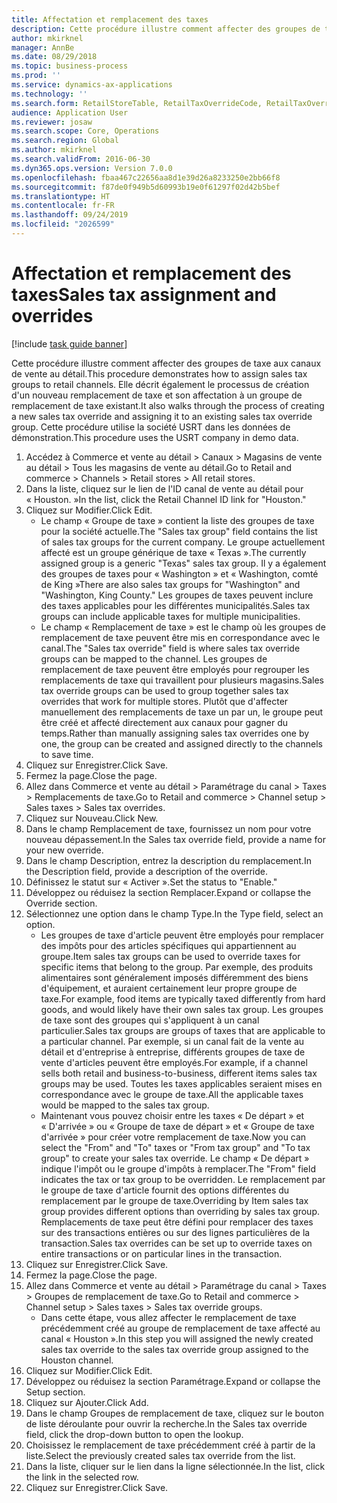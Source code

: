 ```yaml
---
title: Affectation et remplacement des taxes
description: Cette procédure illustre comment affecter des groupes de taxe aux canaux de vente au détail.
author: mkirknel
manager: AnnBe
ms.date: 08/29/2018
ms.topic: business-process
ms.prod: ''
ms.service: dynamics-ax-applications
ms.technology: ''
ms.search.form: RetailStoreTable, RetailTaxOverrideCode, RetailTaxOverrideGroup
audience: Application User
ms.reviewer: josaw
ms.search.scope: Core, Operations
ms.search.region: Global
ms.author: mkirknel
ms.search.validFrom: 2016-06-30
ms.dyn365.ops.version: Version 7.0.0
ms.openlocfilehash: fbaa467c22656aa8d1e39d26a8233250e2bb66f8
ms.sourcegitcommit: f87de0f949b5d60993b19e0f61297f02d42b5bef
ms.translationtype: HT
ms.contentlocale: fr-FR
ms.lasthandoff: 09/24/2019
ms.locfileid: "2026599"
---
```

# <a name="sales-tax-assignment-and-overrides"></a><span data-ttu-id="45414-103">Affectation et remplacement des taxes</span><span class="sxs-lookup"><span data-stu-id="45414-103">Sales tax assignment and overrides</span></span>

[!include [task guide banner](../../includes/task-guide-banner.md)]

<span data-ttu-id="45414-104">Cette procédure illustre comment affecter des groupes de taxe aux canaux de vente au détail.</span><span class="sxs-lookup"><span data-stu-id="45414-104">This procedure demonstrates how to assign sales tax groups to retail channels.</span></span> <span data-ttu-id="45414-105">Elle décrit également le processus de création d'un nouveau remplacement de taxe et son affectation à un groupe de remplacement de taxe existant.</span><span class="sxs-lookup"><span data-stu-id="45414-105">It also walks through the process of creating a new sales tax override and assigning it to an existing sales tax override group.</span></span> <span data-ttu-id="45414-106">Cette procédure utilise la société USRT dans les données de démonstration.</span><span class="sxs-lookup"><span data-stu-id="45414-106">This procedure uses the USRT company in demo data.</span></span>

1. <span data-ttu-id="45414-107">Accédez à Commerce et vente au détail > Canaux > Magasins de vente au détail > Tous les magasins de vente au détail.</span><span class="sxs-lookup"><span data-stu-id="45414-107">Go to Retail and commerce > Channels > Retail stores > All retail stores.</span></span>
2. <span data-ttu-id="45414-108">Dans la liste, cliquez sur le lien de l'ID canal de vente au détail pour « Houston. »</span><span class="sxs-lookup"><span data-stu-id="45414-108">In the list, click the Retail Channel ID link for "Houston."</span></span>
3. <span data-ttu-id="45414-109">Cliquez sur Modifier.</span><span class="sxs-lookup"><span data-stu-id="45414-109">Click Edit.</span></span>
    * <span data-ttu-id="45414-110">Le champ « Groupe de taxe » contient la liste des groupes de taxe pour la société actuelle.</span><span class="sxs-lookup"><span data-stu-id="45414-110">The "Sales tax group" field contains the list of sales tax groups for the current company.</span></span> <span data-ttu-id="45414-111">Le groupe actuellement affecté est un groupe générique de taxe « Texas ».</span><span class="sxs-lookup"><span data-stu-id="45414-111">The currently assigned group is a generic "Texas" sales tax group.</span></span> <span data-ttu-id="45414-112">Il y a également des groupes de taxes pour « Washington » et « Washington, comté de King »</span><span class="sxs-lookup"><span data-stu-id="45414-112">There are also sales tax groups for "Washington" and "Washington, King County."</span></span> <span data-ttu-id="45414-113">Les groupes de taxes peuvent inclure des taxes applicables pour les différentes municipalités.</span><span class="sxs-lookup"><span data-stu-id="45414-113">Sales tax groups can include applicable taxes for multiple municipalities.</span></span>  
    * <span data-ttu-id="45414-114">Le champ « Remplacement de taxe » est le champ où les groupes de remplacement de taxe peuvent être mis en correspondance avec le canal.</span><span class="sxs-lookup"><span data-stu-id="45414-114">The "Sales tax override" field is where sales tax override groups can be mapped to the channel.</span></span> <span data-ttu-id="45414-115">Les groupes de remplacement de taxe peuvent être employés pour regrouper les remplacements de taxe qui travaillent pour plusieurs magasins.</span><span class="sxs-lookup"><span data-stu-id="45414-115">Sales tax override groups can be used to group together sales tax overrides that work for multiple stores.</span></span> <span data-ttu-id="45414-116">Plutôt que d'affecter manuellement des remplacements de taxe un par un, le groupe peut être créé et affecté directement aux canaux pour gagner du temps.</span><span class="sxs-lookup"><span data-stu-id="45414-116">Rather than manually assigning sales tax overrides one by one, the group can be created and assigned directly to the channels to save time.</span></span>  
4. <span data-ttu-id="45414-117">Cliquez sur Enregistrer.</span><span class="sxs-lookup"><span data-stu-id="45414-117">Click Save.</span></span>
5. <span data-ttu-id="45414-118">Fermez la page.</span><span class="sxs-lookup"><span data-stu-id="45414-118">Close the page.</span></span>
6. <span data-ttu-id="45414-119">Allez dans Commerce et vente au détail > Paramétrage du canal > Taxes > Remplacements de taxe.</span><span class="sxs-lookup"><span data-stu-id="45414-119">Go to Retail and commerce > Channel setup > Sales taxes > Sales tax overrides.</span></span>
7. <span data-ttu-id="45414-120">Cliquez sur Nouveau.</span><span class="sxs-lookup"><span data-stu-id="45414-120">Click New.</span></span>
8. <span data-ttu-id="45414-121">Dans le champ Remplacement de taxe, fournissez un nom pour votre nouveau dépassement.</span><span class="sxs-lookup"><span data-stu-id="45414-121">In the Sales tax override field, provide a name for your new override.</span></span>
9. <span data-ttu-id="45414-122">Dans le champ Description, entrez la description du remplacement.</span><span class="sxs-lookup"><span data-stu-id="45414-122">In the Description field, provide a description of the override.</span></span>
10. <span data-ttu-id="45414-123">Définissez le statut sur « Activer ».</span><span class="sxs-lookup"><span data-stu-id="45414-123">Set the status to "Enable."</span></span>
11. <span data-ttu-id="45414-124">Développez ou réduisez la section Remplacer.</span><span class="sxs-lookup"><span data-stu-id="45414-124">Expand or collapse the Override section.</span></span>
12. <span data-ttu-id="45414-125">Sélectionnez une option dans le champ Type.</span><span class="sxs-lookup"><span data-stu-id="45414-125">In the Type field, select an option.</span></span>
    * <span data-ttu-id="45414-126">Les groupes de taxe d'article peuvent être employés pour remplacer des impôts pour des articles spécifiques qui appartiennent au groupe.</span><span class="sxs-lookup"><span data-stu-id="45414-126">Item sales tax groups can be used to override taxes for specific items that belong to the group.</span></span> <span data-ttu-id="45414-127">Par exemple, des produits alimentaires sont généralement imposés différemment des biens d'équipement, et auraient certainement leur propre groupe de taxe.</span><span class="sxs-lookup"><span data-stu-id="45414-127">For example, food items are typically taxed differently from hard goods, and would likely have their own sales tax group.</span></span>     <span data-ttu-id="45414-128">Les groupes de taxe sont des groupes qui s'appliquent à un canal particulier.</span><span class="sxs-lookup"><span data-stu-id="45414-128">Sales tax groups are groups of taxes that are applicable to a particular channel.</span></span> <span data-ttu-id="45414-129">Par exemple, si un canal fait de la vente au détail et d'entreprise à entreprise, différents groupes de taxe de vente d'articles peuvent être employés.</span><span class="sxs-lookup"><span data-stu-id="45414-129">For example, if a channel sells both retail and business-to-business, different items sales tax groups may be used.</span></span> <span data-ttu-id="45414-130">Toutes les taxes applicables seraient mises en correspondance avec le groupe de taxe.</span><span class="sxs-lookup"><span data-stu-id="45414-130">All the applicable taxes would be mapped to the sales tax group.</span></span>  
    * <span data-ttu-id="45414-131">Maintenant vous pouvez choisir entre les taxes « De départ » et « D'arrivée » ou « Groupe de taxe de départ » et « Groupe de taxe d'arrivée » pour créer votre remplacement de taxe.</span><span class="sxs-lookup"><span data-stu-id="45414-131">Now you can select the "From" and "To" taxes or "From tax group" and "To tax group" to create your sales tax override.</span></span>    <span data-ttu-id="45414-132">Le champ « De départ » indique l'impôt ou le groupe d'impôts à remplacer.</span><span class="sxs-lookup"><span data-stu-id="45414-132">The "From" field indicates the tax or tax group to be overridden.</span></span> <span data-ttu-id="45414-133">Le remplacement par le groupe de taxe d'article fournit des options différentes du remplacement par le groupe de taxe.</span><span class="sxs-lookup"><span data-stu-id="45414-133">Overriding by Item sales tax group provides different options than overriding by sales tax group.</span></span>    <span data-ttu-id="45414-134">Remplacements de taxe peut être défini pour remplacer des taxes sur des transactions entières ou sur des lignes particulières de la transaction.</span><span class="sxs-lookup"><span data-stu-id="45414-134">Sales tax overrides can be set up to override taxes on entire transactions or on particular lines in the transaction.</span></span>  
13. <span data-ttu-id="45414-135">Cliquez sur Enregistrer.</span><span class="sxs-lookup"><span data-stu-id="45414-135">Click Save.</span></span>
14. <span data-ttu-id="45414-136">Fermez la page.</span><span class="sxs-lookup"><span data-stu-id="45414-136">Close the page.</span></span>
15. <span data-ttu-id="45414-137">Allez dans Commerce et vente au détail > Paramétrage du canal > Taxes > Groupes de remplacement de taxe.</span><span class="sxs-lookup"><span data-stu-id="45414-137">Go to Retail and commerce > Channel setup > Sales taxes > Sales tax override groups.</span></span>
    * <span data-ttu-id="45414-138">Dans cette étape, vous allez affecter le remplacement de taxe précédemment créé au groupe de remplacement de taxe affecté au canal « Houston ».</span><span class="sxs-lookup"><span data-stu-id="45414-138">In this step you will assigned the newly created sales tax override to the sales tax override group assigned to the Houston channel.</span></span>  
16. <span data-ttu-id="45414-139">Cliquez sur Modifier.</span><span class="sxs-lookup"><span data-stu-id="45414-139">Click Edit.</span></span>
17. <span data-ttu-id="45414-140">Développez ou réduisez la section Paramétrage.</span><span class="sxs-lookup"><span data-stu-id="45414-140">Expand or collapse the Setup section.</span></span>
18. <span data-ttu-id="45414-141">Cliquez sur Ajouter.</span><span class="sxs-lookup"><span data-stu-id="45414-141">Click Add.</span></span>
19. <span data-ttu-id="45414-142">Dans le champ Groupes de remplacement de taxe, cliquez sur le bouton de liste déroulante pour ouvrir la recherche.</span><span class="sxs-lookup"><span data-stu-id="45414-142">In the Sales tax override field, click the drop-down button to open the lookup.</span></span>
20. <span data-ttu-id="45414-143">Choisissez le remplacement de taxe précédemment créé à partir de la liste.</span><span class="sxs-lookup"><span data-stu-id="45414-143">Select the previously created sales tax override from the list.</span></span>
21. <span data-ttu-id="45414-144">Dans la liste, cliquer sur le lien dans la ligne sélectionnée.</span><span class="sxs-lookup"><span data-stu-id="45414-144">In the list, click the link in the selected row.</span></span>
22. <span data-ttu-id="45414-145">Cliquez sur Enregistrer.</span><span class="sxs-lookup"><span data-stu-id="45414-145">Click Save.</span></span>

